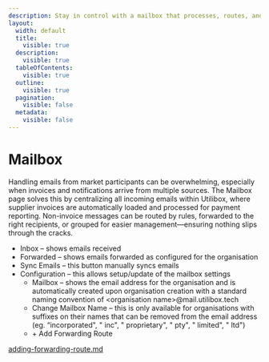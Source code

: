 ```yaml
---
description: Stay in control with a mailbox that processes, routes, and organizes for you.
layout:
  width: default
  title:
    visible: true
  description:
    visible: true
  tableOfContents:
    visible: true
  outline:
    visible: true
  pagination:
    visible: false
  metadata:
    visible: false
---
```


# Mailbox

Handling emails from market participants can be overwhelming, especially when invoices and notifications arrive from multiple sources. The Mailbox page solves this by centralizing all incoming emails within Utilibox, where supplier invoices are automatically loaded and processed for payment reporting. Non-invoice messages can be routed by rules, forwarded to the right recipients, or grouped for easier management—ensuring nothing slips through the cracks.

* Inbox – shows emails received
* Forwarded – shows emails forwarded as configured for the organisation
* Sync Emails – this button manually syncs emails
* Configuration – this allows setup/update of the mailbox settings
  * Mailbox – shows the email address for the organisation and is automatically created upon organisation creation with a standard naming convention of \<organisation name>@mail.utilibox.tech
  * Change Mailbox Name – this is only available for organisations with suffixes on their names that can be removed from the email address (eg. “incorporated", " inc", " proprietary", " pty", " limited", " ltd")
  * \+ Add Forwarding Route



[adding-forwarding-route.md](adding-forwarding-route.md "mention")
